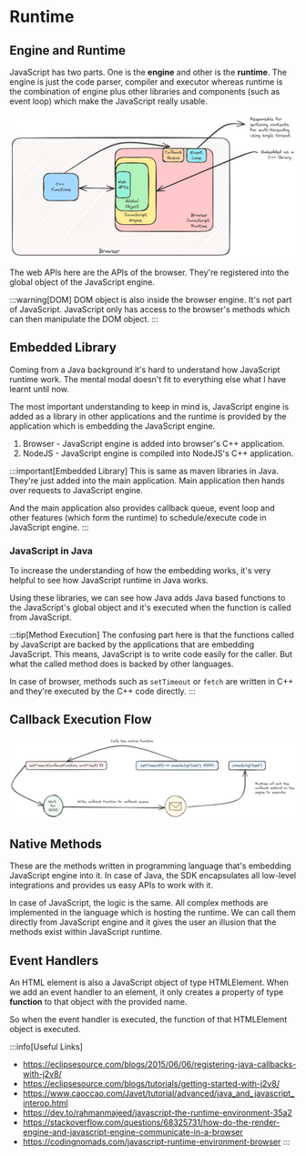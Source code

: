 # Runtime

## Engine and Runtime

JavaScript has two parts. One is the **engine** and other is the **runtime**.
The engine is just the code parser, compiler and executor whereas runtime is the combination of engine plus other libraries and components (such as event loop)
which make the JavaScript really usable.

![JavaScript Runtime](../../static/img/javascript-runtime.excalidraw.png)

The web APIs here are the APIs of the browser.
They're registered into the global object of the JavaScript engine.

:::warning[DOM]
DOM object is also inside the browser engine. It's not part of JavaScript.
JavaScript only has access to the browser's methods which can then manipulate the DOM object.
:::

## Embedded Library

Coming from a Java background it's hard to understand how JavaScript runtime work.
The mental modal doesn't fit to everything else what I have learnt until now.

The most important understanding to keep in mind is, JavaScript engine is added as a library in other applications
and the runtime is provided by the application which is embedding the JavaScript engine.

1. Browser - JavaScript engine is added into browser's C++ application.
2. NodeJS - JavaScript engine is compiled into NodeJS's C++ application.

:::important[Embedded Library]
This is same as maven libraries in Java. They're just added into the main application.
Main application then hands over requests to JavaScript engine.

And the main application also provides callback queue, event loop and other features (which form the runtime)
to schedule/execute code in JavaScript engine.
:::

### JavaScript in Java

To increase the understanding of how the embedding works, it's very helpful to see how JavaScript runtime in Java works.

Using these libraries, we can see how Java adds Java based functions to the JavaScript's global object and
it's executed when the function is called from JavaScript.

:::tip[Method Execution]
The confusing part here is that the functions called by JavaScript are backed by the applications that are embedding JavaScript.
This means, JavaScript is to write code easily for the caller. But what the called method does is backed by other languages.

In case of browser, methods such as `setTimeout` or `fetch` are written in C++ and they're executed by the C++ code directly.
:::

## Callback Execution Flow

![callback execution flow](../../static/img/js-callback-flow.excalidraw.png)

## Native Methods

These are the methods written in programming language that's embedding JavaScript engine into it.
In case of Java, the SDK encapsulates all low-level integrations and provides us easy APIs to work with it.

In case of JavaScript, the logic is the same. All complex methods are implemented in the language which is hosting the runtime.
We can call them directly from JavaScript engine and it gives the user an illusion that the methods exist within JavaScript runtime.

## Event Handlers

An HTML element is also a JavaScript object of type HTMLElement.
When we add an event handler to an element, it only creates a property of type **function** to that object with the provided name.

So when the event handler is executed, the function of that HTMLElement object is executed.

:::info[Useful Links]

- https://eclipsesource.com/blogs/2015/06/06/registering-java-callbacks-with-j2v8/
- https://eclipsesource.com/blogs/tutorials/getting-started-with-j2v8/
- https://www.caoccao.com/Javet/tutorial/advanced/java_and_javascript_interop.html
- https://dev.to/rahmanmajeed/javascript-the-runtime-environment-35a2
- https://stackoverflow.com/questions/68325731/how-do-the-render-engine-and-javascript-engine-communicate-in-a-browser
- https://codingnomads.com/javascript-runtime-environment-browser
  :::
